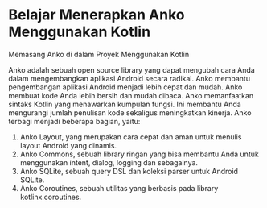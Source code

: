 # Belajar Menerapkan Anko Menggunakan Kotlin
Memasang Anko di dalam Proyek Menggunakan Kotlin

Anko adalah sebuah open source library yang dapat mengubah cara Anda dalam mengembangkan aplikasi Android secara radikal. Anko membantu pengembangan aplikasi Android menjadi lebih cepat dan mudah. Anko membuat kode Anda lebih bersih dan mudah dibaca. Anko memanfaatkan sintaks Kotlin yang menawarkan kumpulan fungsi. Ini membantu Anda mengurangi jumlah penulisan kode sekaligus meningkatkan kinerja. Anko terbagi menjadi beberapa bagian, yaitu:
1. Anko Layout, yang merupakan cara cepat dan aman untuk menulis layout Android yang dinamis.
2. Anko Commons, sebuah library ringan yang bisa membantu Anda untuk menggunakan intent, dialog, logging dan sebagainya.
3. Anko SQLite, sebuah query DSL dan koleksi parser untuk Android SQLite.
4. Anko Coroutines, sebuah utilitas yang berbasis pada library kotlinx.coroutines.
